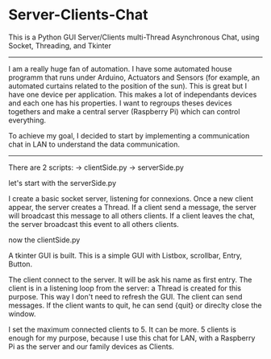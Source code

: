 # Server-Clients-Chat
This is a Python GUI Server/Clients multi-Thread Asynchronous Chat, using Socket, Threading, and Tkinter

******

I am a really huge fan of automation. I have some automated house programm that runs under Arduino, Actuators and Sensors (for example, an automated curtains related to the position of the sun).
This is great but I have one device per application. This makes a lot of independants devices and each one has his properties.
I want to regroups theses devices togethers and make a central server (Raspberry Pi) which can control everything.

To achieve my goal, I decided to start by implementing a communication chat in LAN to understand the data communication.

******

There are 2 scripts:
-> clientSide.py
-> serverSide.py

let's start with the serverSide.py

  I create a basic socket server, listening for connexions.
  Once a new client appear, the server creates a Thread.
  If a client send a message, the server will broadcast this message to all others clients.
  If a client leaves the chat, the server broadcast this event to all others clients.
  
 now the clientSide.py
 
  A tkinter GUI is built.
  This is a simple GUI with Listbox, scrollbar, Entry, Button.
  
 
  The client connect to the server.
  It will be ask his name as first entry.
  The client is in a listening loop from the server: a Thread is created for this purpose. This way I don't need to refresh the GUI.
  The client can send messages.
  If the client wants to quit, he can send {quit} or direclty close the window.
  
  I set the maximum connected clients to 5. It can be more.
  5 clients is enough for my purpose, because I use this chat for LAN, with a Raspberry Pi as the server and our family devices as Clients.
